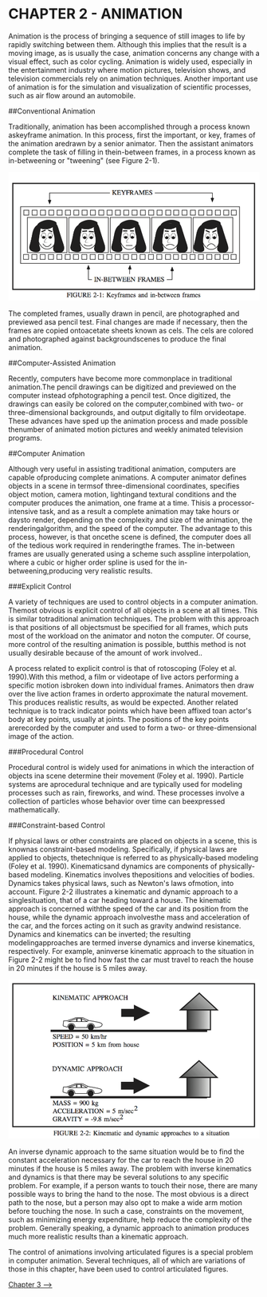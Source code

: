 # CHAPTER 2 - ANIMATION

Animation is the process of bringing a sequence of still images to life by rapidly switching between them.  Although this implies that the result is a moving image, as is usually the case, animation concerns any change with a visual effect, such as color cycling. Animation is widely used, especially in the entertainment industry where motion pictures, television shows, and television commercials rely on animation techniques. Another important use of animation is for the simulation and visualization of scientific processes, such as air flow around an automobile.

##Conventional Animation

Traditionally, animation has been accomplished through a process known askeyframe animation.  In this process, first the important, or key, frames of the animation aredrawn by a senior animator.  Then the assistant animators complete the task of filling in thein-between frames, in a process known as in-betweening or "tweening" (see Figure 2-1). 

![Figure 2-1](../png/ch02_01.png "Figure 2-1")

The completed frames, usually drawn in pencil, are photographed and previewed asa pencil test.  Final changes are made if necessary, then the frames are copied ontoacetate sheets known as cels.  The cels are colored and photographed against backgroundscenes to produce the final animation.

##Computer-Assisted Animation

Recently, computers have become more commonplace in traditional animation.The pencil drawings can be digitized and previewed on the computer instead ofphotographing
a pencil test.  Once digitized, the drawings can easily be colored on the computer,combined with two- or three-dimensional backgrounds, and output digitally to film orvideotape.  These advances have sped up the animation process and made possible thenumber of animated motion pictures and weekly animated television programs.

##Computer Animation  

Although very useful in assisting traditional animation, computers are capable ofproducing complete animations.  A computer animator defines objects in a scene in termsof three-dimensional coordinates, specifies object motion, camera motion, lightingand textural conditions and the computer produces the animation, one frame at a time.  Thisis a processor-intensive task, and as a result a complete animation may take hours or daysto render, depending on the complexity and size of the animation, the renderingalgorithm, and the speed of the computer.  The advantage to this process, however, is that oncethe scene is defined, the computer does all of the tedious work required in renderingthe frames.  The in-between frames are usually generated using a scheme such asspline interpolation, where a cubic or higher order spline is used for the in-betweening,producing very realistic results.

###Explicit Control

A variety of techniques are used to control objects in a computer animation.  Themost obvious is explicit control of all objects in a scene at all times.  This is similar totraditional animation techniques.  The problem with this approach is that positions of all objectsmust be specified for all frames, which puts most of the workload on the animator and noton the computer.  Of course, more control of the resulting animation is possible, butthis method is not usually desirable because of the amount of work involved..

A process related to explicit control is that of rotoscoping (Foley et al. 1990).With this method, a film or videotape of live actors performing a specific motion isbroken down into individual frames.  Animators then draw over the live action frames in orderto approximate the natural movement. This produces realistic results, as would be expected. Another related technique is to track indicator points which have been affixed toan actor's body at key points, usually at joints.  The positions of the key points arerecorded by the computer and used to form a two- or three-dimensional image of the action.

###Procedural Control

Procedural control is widely used for animations in which the interaction of objects ina scene determine their movement (Foley et al. 1990).  Particle systems are aprocedural technique and are typically used for modeling processes such as rain, fireworks, and wind. These processes involve a collection of particles whose behavior over time can beexpressed mathematically.

###Constraint-based Control

If physical laws or other constraints are placed on objects in a scene, this is knownas constraint-based modeling.  Specifically, if physical laws are applied to objects, thetechnique is referred to as physically-based modeling (Foley et al. 1990).  Kinematicsand dynamics are components of physically-based modeling.  Kinematics involves thepositions and velocities of bodies.  Dynamics takes physical laws, such as Newton's laws ofmotion, into account.  Figure 2-2 illustrates a kinematic and dynamic approach to a singlesituation, that of a car heading toward a house.  The kinematic approach is concerned withthe speed of the car and its position from the house, while the dynamic approach involvesthe mass and acceleration of the car, and the forces acting on it such as gravity andwind resistance.  Dynamics and kinematics can be inverted;  the resulting modelingapproaches are termed inverse dynamics and inverse kinematics, respectively.  For example, aninverse kinematic approach to the situation in Figure 2-2 might be to find how fast the car must travel to reach the house in 20 minutes if the house is 5 miles away.  

![Figure 2-2](../png/ch02_02.png "Figure 2-2")

An inverse dynamic approach to the same situation would be to find the constant acceleration necessary for the car to reach the house in 20 minutes if the house is 5 miles away.  The problem with inverse kinematics and dynamics is that there may be several solutions to any specific problem.  For example, if a person wants to touch their nose, there are many possible ways to bring the hand to the nose.  The most obvious is a direct path to the nose, but a person may also opt to make a wide arm motion before touching the nose.  In such a case, constraints on the movement, such as minimizing energy expenditure, help reduce the complexity of the problem.  Generally speaking, a dynamic approach to animation produces much more realistic results than a kinematic approach.

The control of animations involving articulated figures is a special problem in computer animation. Several techniques, all of which are variations of those in this chapter, have been used to control articulated figures.

[Chapter 3 -->](./ch03.md "Chapter 3 -->")

